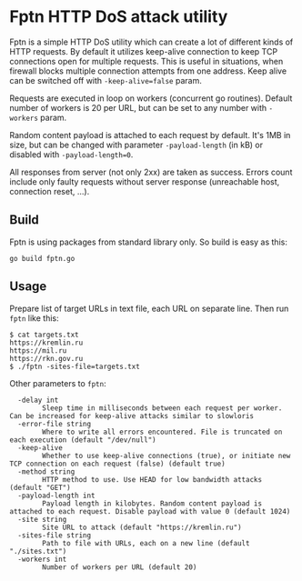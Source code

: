 # Fptn HTTP DoS attack utility

Fptn is a simple HTTP DoS utility which can create a lot of different kinds of HTTP requests. By default it utilizes keep-alive connection to keep TCP connections open for multiple requests. This is useful in situations, when firewall blocks multiple connection attempts from one address. Keep alive can be switched off with `-keep-alive=false` param.

Requests are executed in loop on workers (concurrent go routines). Default number of workers is 20 per URL, but can be set to any number with `-workers` param.

Random content payload is attached to each request by default. It's 1MB in size, but can be changed with parameter `-payload-length` (in kB) or disabled with `-payload-length=0`.

All responses from server (not only 2xx) are taken as success. Errors count include only faulty requests without server response (unreachable host, connection reset, ...).

## Build

Fptn is using packages from standard library only. So build is easy as this:

```
go build fptn.go
```


## Usage

Prepare list of target URLs in text file, each URL on separate line. Then run `fptn` like this:

```
$ cat targets.txt
https://kremlin.ru
https://mil.ru
https://rkn.gov.ru
$ ./fptn -sites-file=targets.txt
```

Other parameters to `fptn`:

```
  -delay int
    	Sleep time in milliseconds between each request per worker. Can be increased for keep-alive attacks similar to slowloris
  -error-file string
    	Where to write all errors encountered. File is truncated on each execution (default "/dev/null")
  -keep-alive
    	Whether to use keep-alive connections (true), or initiate new TCP connection on each request (false) (default true)
  -method string
    	HTTP method to use. Use HEAD for low bandwidth attacks (default "GET")
  -payload-length int
    	Payload length in kilobytes. Random content payload is attached to each request. Disable payload with value 0 (default 1024)
  -site string
    	Site URL to attack (default "https://kremlin.ru")
  -sites-file string
    	Path to file with URLs, each on a new line (default "./sites.txt")
  -workers int
    	Number of workers per URL (default 20)
```
